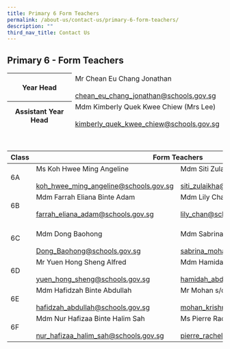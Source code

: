```yaml
---
title: Primary 6 Form Teachers
permalink: /about-us/contact-us/primary-6-form-teachers/
description: ""
third_nav_title: Contact Us
---
```

## **Primary 6 - Form Teachers**

<table>
<thead>
  <tr>
    <th>Year Head<br></th>
    <td>Mr Chean Eu Chang Jonathan<br><br><a href="mailto:chean_eu_chang_jonathan@schools.gov.sg" target="_blank" rel="noopener noreferrer">chean_eu_chang_jonathan@schools.gov.sg</a></td>
  </tr>
	 <tr>
    <th>Assistant Year Head<br></th>
    <td>Mdm Kimberly Quek Kwee Chiew (Mrs Lee)<br><br><a href="mailto:kimberly_quek_kwee_chiew@schools.gov.sg" target="_blank" rel="noopener noreferrer">kimberly_quek_kwee_chiew@schools.gov.sg</a></td>
  </tr>
</thead>
</table>

<br>

<table>
<thead>
  <tr>
    <th>Class</th>
    <th colspan="2">Form Teachers</th>
  </tr>
</thead>
<tbody>
  <tr>
    <td>6A</td>
    <td>Ms Koh Hwee Ming Angeline<br><br><a href="mailto:koh_hwee_ming_angeline@schools.gov.sg" target="_blank" rel="noopener noreferrer">koh_hwee_ming_angeline@schools.gov.sg</a><br></td>
    <td>Mdm Siti Zulaikha Binte Zainal Abidin<br><br><a href="mailto:siti_zulaikha@schools.gov.sg" target="_blank" rel="noopener noreferrer">siti_zulaikha@schools.gov.sg</a></td>
  </tr>
  <tr>
    <td>6B</td>
    <td>Mdm Farrah Eliana Binte Adam<br><br><a href="mailto:farrah_eliana_adam@schools.gov.sg" target="_blank" rel="noopener noreferrer">farrah_eliana_adam@schools.gov.sg</a><br></td>
    <td>Mdm Lily Chan<br><br><a href="mailto:lily_chan@schools.gov.sg" target="_blank" rel="noopener noreferrer">lily_chan@schools.gov.sg</a><br></td>
  </tr>
  <tr>
    <td>6C</td>
    <td><br>Mdm Dong Baohong<br><br><a href="mailto:Dong_Baohong@schools.gov.sg" target="_blank" rel="noopener noreferrer">Dong_Baohong@schools.gov.sg</a> <br></td>
    <td><br>Mdm Sabrina Binte Mohamed Osman<br><br><a href="mailto:sabrina_mohamed_osman@schools.gov.sg" target="_blank" rel="noopener noreferrer">sabrina_mohamed_osman@schools.gov.sg</a></td>
  </tr>
  <tr>
    <td>6D</td>
    <td>Mr Yuen Hong Sheng Alfred<br><br><a href="mailto:yuen_hong_sheng@schools.gov.sg">yuen_hong_sheng@schools.gov.sg</a><br></td>
    <td>Mdm Hamidah Binte Abdul Razak<br><br><a href="mailto:hamidah_abdul_razak@schools.gov.sg">hamidah_abdul_razak@schools.gov.sg</a><br></td>
  </tr>
  <tr>
    <td>6E</td>
    <td>Mdm Hafidzah Binte Abdullah<br><br><a href="mailto:hafidzah_abdullah@schools.gov.sg">hafidzah_abdullah@schools.gov.sg</a><br></td>
    <td>Mr Mohan s/o Krishnamoorthy<br><br><a href="mailto:mohan_krishnamoorthy@schools.gov.sg" target="_blank" rel="noopener noreferrer">mohan_krishnamoorthy@schools.gov.sg</a><br></td>
  </tr>
  <tr>
    <td>6F</td>
    <td>Mdm Nur Hafizaa Binte Halim Sah<br><br><a href="mailto:nur_hafizaa_halim_sah@schools.gov.sg">nur_hafizaa_halim_sah@schools.gov.sg</a><br></td>
    <td>Ms Pierre Rachel Edmond<br><br><a href="mailto:pierre_rachel_edmond@schools.gov.sg">pierre_rachel_edmond@schools.gov.sg</a><br></td>
  </tr>
</tbody>
</table>